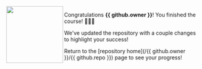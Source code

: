 <img src="https://octodex.github.com/images/welcometocat.png" align="left" height="150px" />

Congratulations **{{ github.owner }}**! You finished the course! 🎉🎉🎉

We've updated the repository with a couple changes to highlight your success!

Return to the [repository home](/{{ github.owner }}/{{ github.repo }}) page to see your progress!